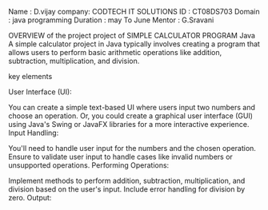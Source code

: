 Name : D.vijay
company: CODTECH IT SOLUTIONS
ID : CT08DS703
Domain : java programming
Duration : may To June
Mentor : G.Sravani

OVERVIEW of the project 
project of SIMPLE CALCULATOR PROGRAM Java
A simple calculator project in Java typically involves creating a program that allows users to perform basic arithmetic operations like addition, subtraction, multiplication, and division. 

key elements 

User Interface (UI):

You can create a simple text-based UI where users input two numbers and choose an operation.
Or, you could create a graphical user interface (GUI) using Java's Swing or JavaFX libraries for a more interactive experience.
Input Handling:

You'll need to handle user input for the numbers and the chosen operation.
Ensure to validate user input to handle cases like invalid numbers or unsupported operations.
Performing Operations:

Implement methods to perform addition, subtraction, multiplication, and division based on the user's input.
Include error handling for division by zero.
Output:
